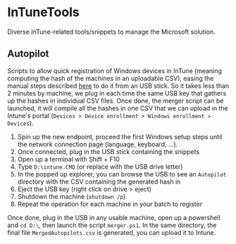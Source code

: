# InTuneTools
Diverse InTune-related tools/snippets to manage the Microsoft solution.

## Autopilot

Scripts to allow quick registration of Windows devices in InTune (meaning computing the hash of the machines in an uploadable CSV), easing the manual steps described [here](https://docs.microsoft.com/en-us/mem/autopilot/add-devices) to do it from an USB stick. So it takes less than 2 minutes by machine, we plug in each time the same USB key that gathers up the hashes in individual CSV files. Once done, the merger script can be launched, it will compile all the hashes in one CSV that we can upload in the Intune's portal (`Devices > Device enrollment > Windows enrollment > Devices`).

1. Spin up the new endpoint, proceed the first Windows setup steps until the network connection page (language, keyboard, ...).
1. Once connected, plug in the USB stick containing the snippets
1. Open up a terminal with Shift + F10
1. Type `D:\intune.CMD` (or replace with the USB drive letter)
1. In the popped up explorer, you can browse the USB to see an `Autopilot` directory with the CSV containing the generated hash in
1. Eject the USB key (right click on drive > eject)
1. Shutdown the machine (`shutdown /p`)
2. Repeat the operation for each machine in your batch to register

Once done, plug in the USB in any usable machine, open up a powershell and `cd D:\`, then launch the script `merger.ps1`. In the same directory, the final file `MergedAutopilots.csv` is generated, you can upload it to Intune.
